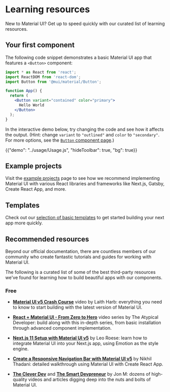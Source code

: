 # Learning resources

<p class="description">New to Material UI? Get up to speed quickly with our curated list of learning resources.</p>

## Your first component

The following code snippet demonstrates a basic Material UI app that features a `<Button>` component:

```jsx
import * as React from 'react';
import ReactDOM from 'react-dom';
import Button from '@mui/material/Button';

function App() {
  return (
    <Button variant="contained" color="primary">
      Hello World
    </Button>
  );
}
```

In the interactive demo below, try changing the code and see how it affects the output. (Hint: change `variant` to `"outlined"` and `color` to `"secondary"`. For more options, see the [`Button` component page](/material-ui/react-button/).)

{{"demo": "../usage/Usage.js", "hideToolbar": true, "bg": true}}

## Example projects

Visit the [example projects](/material-ui/getting-started/example-projects/) page to see how we recommend implementing Material UI with various React libraries and frameworks like Next.js, Gatsby, Create React App, and more.

## Templates

Check out our [selection of basic templates](/material-ui/getting-started/templates/) to get started building your next app more quickly.

## Recommended resources

Beyond our official documentation, there are countless members of our community who create fantastic tutorials and guides for working with Material UI.

The following is a curated list of some of the best third-party resources we've found for learning how to build beautiful apps with our components.

### Free

- [**Material UI v5 Crash Course**](https://www.youtube.com/watch?v=o1chMISeTC0) video by Laith Harb: everything you need to know to start building with the latest version of Material UI.

- [**React + Material UI - From Zero to Hero**](https://www.youtube.com/playlist?list=PLDxCaNaYIuUlG5ZqoQzFE27CUOoQvOqnQ) video series by The Atypical Developer: build along with this in-depth series, from basic installation through advanced component implementation.

- [**Next.js 11 Setup with Material UI v5**](https://www.youtube.com/watch?v=IFaFFmPYyMI) by Leo Roese: learn how to integrate Material UI into your Next.js app, using Emotion as the style engine.

- [**Create a Responsive Navigation Bar with Material UI v5**](https://www.youtube.com/watch?v=lUkxSnJ7aDw) by Nikhil Thadani: detailed walkthrough using Material UI with Create React App.

- [**The Clever Dev**](https://www.youtube.com/channel/UCb6AZy0_D1y661PMZck3jOw) and [**The Smart Devpreneur**](https://smartdevpreneur.com/category/javascript/material-ui/) by Jon M: dozens of high-quality videos and articles digging deep into the nuts and bolts of Material UI.
